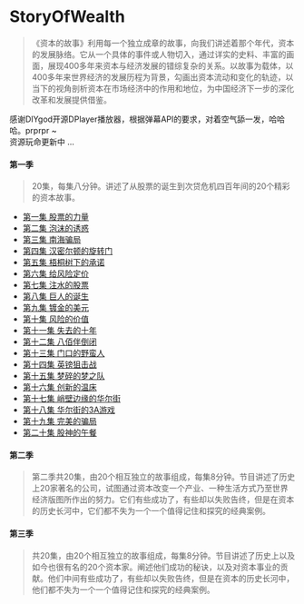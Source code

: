 # StoryOfWealth
>《资本的故事》利用每一个独立成章的故事，向我们讲述着那个年代，资本的发展脉络。它从一个具体的事件或人物切入，通过详实的史料、丰富的画面，展现400多年来资本与经济发展的错综复杂的关系。以故事为载体，以400多年来世界经济的发展历程为背景，勾画出资本流动和变化的轨迹，以当下的视角剖析资本在市场经济中的作用和地位，为中国经济下一步的深化改革和发展提供借鉴。 

感谢DIYgod开源DPlayer播放器，根据弹幕API的要求，对着空气舔一发，哈哈哈。prprpr ~  
资源玩命更新中 ...   

#### 第一季
> 20集，每集八分钟。讲述了从股票的诞生到次贷危机四百年间的20个精彩的资本故事。
* [第一集 股票的力量](https://yilimy.github.io/2018/03/26/20180326股票的力量/)  
* [第二集 泡沫的诱惑](https://yilimy.github.io/2018/03/27/20180326股票的力量/)  
* [第三集 南海骗局](https://yilimy.github.io/2018/03/27/20180326股票的力量/)  
* [第四集 汉密尔顿的旋转门](https://yilimy.github.io/2018/03/27/20180326股票的力量/)  
* [第五集 梧桐树下的承诺](https://yilimy.github.io/2018/03/27/20180326股票的力量/)  
* [第六集 给风险定价](https://yilimy.github.io/2018/03/27/20180326股票的力量/)  
* [第七集 注水的股票](https://yilimy.github.io/2018/03/27/20180326股票的力量/)  
* [第八集 巨人的诞生](https://yilimy.github.io/2018/03/27/20180326股票的力量/)  
* [第九集 镀金的美元](https://yilimy.github.io/2018/03/27/20180326股票的力量/)  
* [第十集 风险的价值](https://yilimy.github.io/2018/03/27/20180326股票的力量/)  
* [第十一集 失去的十年](https://yilimy.github.io/2018/03/27/20180326股票的力量/)  
* [第十二集 八佰伴倒闭](https://yilimy.github.io/2018/03/27/20180326股票的力量/)  
* [第十三集 门口的野蛮人](https://yilimy.github.io/2018/03/27/20180326股票的力量/)  
* [第十四集 英镑狙击战](https://yilimy.github.io/2018/03/27/20180326股票的力量/)  
* [第十五集 梦碎的梦之队](https://yilimy.github.io/2018/03/27/20180326股票的力量/)  
* [第十六集 创新的温床](https://yilimy.github.io/2018/03/27/20180326股票的力量/)  
* [第十七集 峭壁边缘的华尔街](https://yilimy.github.io/2018/03/27/20180326股票的力量/)  
* [第十八集 华尔街的3A游戏](https://yilimy.github.io/2018/03/27/20180326股票的力量/)  
* [第十九集 完美的骗局](https://yilimy.github.io/2018/03/27/20180326股票的力量/)  
* [第二十集 股神的午餐](https://yilimy.github.io/2018/03/27/20180326股票的力量/)  


#### 第二季
> 第二季共20集，由20个相互独立的故事组成，每集8分钟。节目讲述了历史上20家著名的公司，试图通过资本改变一个产业、一种生活方式乃至世界经济版图所作出的努力。它们有些成功了，有些却以失败告终，但是在资本的历史长河中，它们都不失为一个一个值得记住和探究的经典案例。

#### 第三季
> 共20集，由20个相互独立的故事组成，每集8分钟。节目讲述了历史上以及如今也很有名的20个资本家。阐述他们成功的秘诀，以及对资本事业的贡献。他们中间有些成功了，有些却以失败告终，但是在资本的历史长河中，他们都不失为一个一个值得记住和探究的经典案例。
